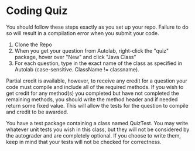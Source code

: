 # Coding Quiz

You should follow these steps exactly as you set up your repo. Failure to do so will result in a compilation 
error when you submit your code.

1. Clone the Repo
2. When you get your question from Autolab, right-click the "quiz" package, hover over "New" and click "Java Class"
3. For each question, type in the exact name of the class as specified in Autolab (case-sensitive. ClassName != classname).

Partial credit is available, however, to receive any credit for a question your code must compile and include all of the required methods.
If you wish to get credit for any method(s) you completed but have not completed the remaining methods, you should write the method header and
if needed return some fixed value. This will allow the tests for the question to compile and credit to be awarded.

You have a test package containing a class named QuizTest. You may write whatever unit tests you wish in this 
class, but they will not be considered by the autograder and are completely optional. If you choose to write them,
keep in mind that your tests will not be checked for correctness.
